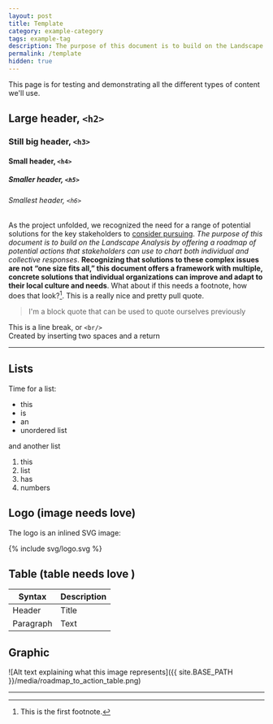 ```yaml
---
layout: post
title: Template
category: example-category
tags: example-tag
description: The purpose of this document is to build on the Landscape Analysis by offering a roadmap of potential actions that stakeholders can use to chart both individual and collective responses.
permalink: /template
hidden: true
---
```


This page is for testing and demonstrating all the different types of content we'll use.

## Large header, `<h2>`
### Still big header, `<h3>`
#### Small header, `<h4>`
##### Smaller header, `<h5>`
###### Smallest header, `<h6>`

As the project unfolded, we recognized the need for a range of potential solutions for the key stakeholders to [consider pursuing](https://josephmcarthur.github.io/infrastructure/template). *The purpose of this document is to build on the Landscape Analysis by offering a roadmap of potential actions that stakeholders can use to chart both individual and collective responses*. **Recognizing that solutions to these complex issues are not “one size fits all,” this document offers a framework with multiple, concrete solutions that individual organizations can improve and adapt to their local culture and needs**. What about if this needs a footnote, how does that look?[^1]. <span class="pullquote">This is a really nice and pretty pull quote.<span>

> I'm a block quote that can be used to quote ourselves previously

This is a line break, or `<br/>`  
Created by inserting two spaces and a return

---

## Lists

Time for a list:

* this
* is
* an
* unordered list

and another list

1. this
2. list
3. has
4. numbers

## Logo (image needs love)

The logo is an inlined SVG image:

{% include svg/logo.svg %}

## Table (table needs love )

| Syntax      | Description |
| ----------- | ----------- |
| Header      | Title       |
| Paragraph   | Text        |

## Graphic

![Alt text explaining what this image represents]({{ site.BASE_PATH }}/media/roadmap_to_action_table.png)

***


[^1]: This is the first footnote.
